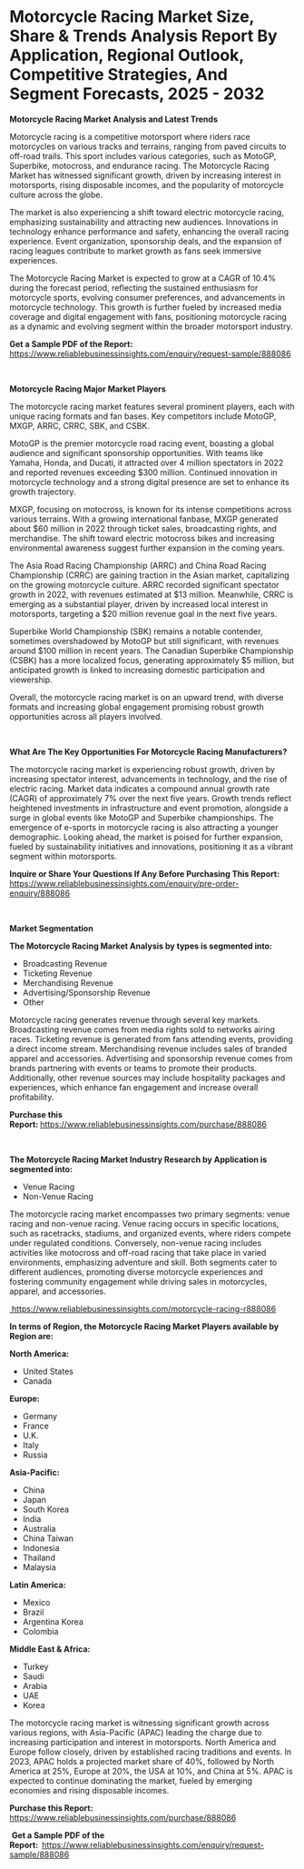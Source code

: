 <p><h1>Motorcycle Racing Market Size, Share & Trends Analysis Report By Application, Regional Outlook, Competitive Strategies, And Segment Forecasts, 2025 - 2032</h1></p><p><strong>Motorcycle Racing Market Analysis and Latest Trends</strong></p>
<p><p>Motorcycle racing is a competitive motorsport where riders race motorcycles on various tracks and terrains, ranging from paved circuits to off-road trails. This sport includes various categories, such as MotoGP, Superbike, motocross, and endurance racing. The Motorcycle Racing Market has witnessed significant growth, driven by increasing interest in motorsports, rising disposable incomes, and the popularity of motorcycle culture across the globe.</p><p>The market is also experiencing a shift toward electric motorcycle racing, emphasizing sustainability and attracting new audiences. Innovations in technology enhance performance and safety, enhancing the overall racing experience. Event organization, sponsorship deals, and the expansion of racing leagues contribute to market growth as fans seek immersive experiences.</p><p>The Motorcycle Racing Market is expected to grow at a CAGR of 10.4% during the forecast period, reflecting the sustained enthusiasm for motorcycle sports, evolving consumer preferences, and advancements in motorcycle technology. This growth is further fueled by increased media coverage and digital engagement with fans, positioning motorcycle racing as a dynamic and evolving segment within the broader motorsport industry.</p></p>
<p><strong>Get a Sample PDF of the Report:&nbsp;</strong> <a href="https://www.reliablebusinessinsights.com/enquiry/request-sample/888086?utm_campaign=1847&utm_medium=2&utm_source=Github&utm_content=ia&utm_term=17042025&utm_id=motorcycle-racing">https://www.reliablebusinessinsights.com/enquiry/request-sample/888086</a></p>
<p>&nbsp;</p>
<p><strong>Motorcycle Racing Major Market Players</strong></p>
<p><p>The motorcycle racing market features several prominent players, each with unique racing formats and fan bases. Key competitors include MotoGP, MXGP, ARRC, CRRC, SBK, and CSBK.</p><p>MotoGP is the premier motorcycle road racing event, boasting a global audience and significant sponsorship opportunities. With teams like Yamaha, Honda, and Ducati, it attracted over 4 million spectators in 2022 and reported revenues exceeding $300 million. Continued innovation in motorcycle technology and a strong digital presence are set to enhance its growth trajectory.</p><p>MXGP, focusing on motocross, is known for its intense competitions across various terrains. With a growing international fanbase, MXGP generated about $60 million in 2022 through ticket sales, broadcasting rights, and merchandise. The shift toward electric motocross bikes and increasing environmental awareness suggest further expansion in the coming years.</p><p>The Asia Road Racing Championship (ARRC) and China Road Racing Championship (CRRC) are gaining traction in the Asian market, capitalizing on the growing motorcycle culture. ARRC recorded significant spectator growth in 2022, with revenues estimated at $13 million. Meanwhile, CRRC is emerging as a substantial player, driven by increased local interest in motorsports, targeting a $20 million revenue goal in the next five years.</p><p>Superbike World Championship (SBK) remains a notable contender, sometimes overshadowed by MotoGP but still significant, with revenues around $100 million in recent years. The Canadian Superbike Championship (CSBK) has a more localized focus, generating approximately $5 million, but anticipated growth is linked to increasing domestic participation and viewership.</p><p>Overall, the motorcycle racing market is on an upward trend, with diverse formats and increasing global engagement promising robust growth opportunities across all players involved.</p></p>
<p>&nbsp;</p>
<p><strong>What Are The Key Opportunities For Motorcycle Racing Manufacturers?</strong></p>
<p><p>The motorcycle racing market is experiencing robust growth, driven by increasing spectator interest, advancements in technology, and the rise of electric racing. Market data indicates a compound annual growth rate (CAGR) of approximately 7% over the next five years. Growth trends reflect heightened investments in infrastructure and event promotion, alongside a surge in global events like MotoGP and Superbike championships. The emergence of e-sports in motorcycle racing is also attracting a younger demographic. Looking ahead, the market is poised for further expansion, fueled by sustainability initiatives and innovations, positioning it as a vibrant segment within motorsports.</p></p>
<p><strong>Inquire or Share Your Questions If Any Before Purchasing This Report:</strong> <a href="https://www.reliablebusinessinsights.com/enquiry/pre-order-enquiry/888086?utm_campaign=1847&utm_medium=2&utm_source=Github&utm_content=ia&utm_term=17042025&utm_id=motorcycle-racing">https://www.reliablebusinessinsights.com/enquiry/pre-order-enquiry/888086</a></p>
<p>&nbsp;</p>
<p><strong>Market Segmentation</strong></p>
<p><strong>The Motorcycle Racing Market Analysis by types is segmented into:</strong></p>
<p><ul><li>Broadcasting Revenue</li><li>Ticketing Revenue</li><li>Merchandising Revenue</li><li>Advertising/Sponsorship Revenue</li><li>Other</li></ul></p>
<p><p>Motorcycle racing generates revenue through several key markets. Broadcasting revenue comes from media rights sold to networks airing races. Ticketing revenue is generated from fans attending events, providing a direct income stream. Merchandising revenue includes sales of branded apparel and accessories. Advertising and sponsorship revenue comes from brands partnering with events or teams to promote their products. Additionally, other revenue sources may include hospitality packages and experiences, which enhance fan engagement and increase overall profitability.</p></p>
<p><strong>Purchase this Report:&nbsp;</strong><a href="https://www.reliablebusinessinsights.com/purchase/888086?utm_campaign=1847&utm_medium=2&utm_source=Github&utm_content=ia&utm_term=17042025&utm_id=motorcycle-racing">https://www.reliablebusinessinsights.com/purchase/888086</a></p>
<p>&nbsp;</p>
<p><strong>The Motorcycle Racing Market Industry Research by Application is segmented into:</strong></p>
<p><ul><li>Venue Racing</li><li>Non-Venue Racing</li></ul></p>
<p><p>The motorcycle racing market encompasses two primary segments: venue racing and non-venue racing. Venue racing occurs in specific locations, such as racetracks, stadiums, and organized events, where riders compete under regulated conditions. Conversely, non-venue racing includes activities like motocross and off-road racing that take place in varied environments, emphasizing adventure and skill. Both segments cater to different audiences, promoting diverse motorcycle experiences and fostering community engagement while driving sales in motorcycles, apparel, and accessories.</p></p>
<p><a href="https://www.reliablebusinessinsights.com/motorcycle-racing-r888086?utm_campaign=1847&utm_medium=2&utm_source=Github&utm_content=ia&utm_term=17042025&utm_id=motorcycle-racing">&nbsp;https://www.reliablebusinessinsights.com/motorcycle-racing-r888086</a></p>
<p><strong>In terms of Region, the Motorcycle Racing Market Players available by Region are:</strong></p>
<p>
    <p> <strong> North America: </strong>
        <ul>
            <li>United States</li>
            <li>Canada</li>
        </ul>
        </p> 
    <p> <strong> Europe: </strong>
        <ul>
            <li>Germany</li>
            <li>France</li>
            <li>U.K.</li>
            <li>Italy</li>
            <li>Russia</li>
        </ul>
        </p> 
    <p> <strong> Asia-Pacific: </strong>
        <ul>
            <li>China</li>
            <li>Japan</li>
            <li>South Korea</li>
            <li>India</li>
            <li>Australia</li>
            <li>China Taiwan</li>
            <li>Indonesia</li>
            <li>Thailand</li>
            <li>Malaysia</li>
        </ul>
        </p> 
    <p> <strong> Latin America: </strong>
        <ul>
            <li>Mexico</li>
            <li>Brazil</li>
            <li>Argentina Korea</li>
            <li>Colombia</li>
        </ul>
        </p> 
    <p> <strong> Middle East & Africa: </strong>
        <ul>
            <li>Turkey</li>
            <li>Saudi</li>
            <li>Arabia</li>
            <li>UAE</li>
            <li>Korea</li>
        </ul>
    </p>
    </p>
<p><p>The motorcycle racing market is witnessing significant growth across various regions, with Asia-Pacific (APAC) leading the charge due to increasing participation and interest in motorsports. North America and Europe follow closely, driven by established racing traditions and events. In 2023, APAC holds a projected market share of 40%, followed by North America at 25%, Europe at 20%, the USA at 10%, and China at 5%. APAC is expected to continue dominating the market, fueled by emerging economies and rising disposable incomes.</p></p>
<p><strong>Purchase this Report: </strong><a href="https://www.reliablebusinessinsights.com/purchase/888086?utm_campaign=1847&utm_medium=2&utm_source=Github&utm_content=ia&utm_term=17042025&utm_id=motorcycle-racing">https://www.reliablebusinessinsights.com/purchase/888086</a></p>
<p>&nbsp;<strong>Get a Sample PDF of the Report:&nbsp;&nbsp;</strong><a href="https://www.reliablebusinessinsights.com/enquiry/request-sample/888086?utm_campaign=1847&utm_medium=2&utm_source=Github&utm_content=ia&utm_term=17042025&utm_id=motorcycle-racing">https://www.reliablebusinessinsights.com/enquiry/request-sample/888086</a></p>
<p><strong></strong></p>
<p><p></p><p></p><p></p></p>